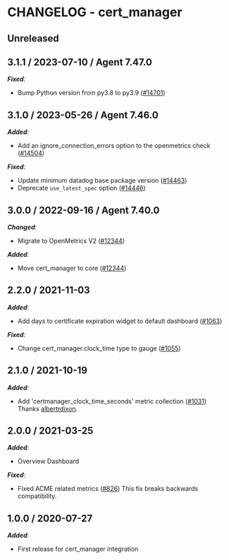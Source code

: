 # CHANGELOG - cert_manager

## Unreleased

## 3.1.1 / 2023-07-10 / Agent 7.47.0

***Fixed***:

* Bump Python version from py3.8 to py3.9 ([#14701](https://github.com/DataDog/integrations-core/pull/14701))

## 3.1.0 / 2023-05-26 / Agent 7.46.0

***Added***:

* Add an ignore_connection_errors option to the openmetrics check ([#14504](https://github.com/DataDog/integrations-core/pull/14504))

***Fixed***:

* Update minimum datadog base package version ([#14463](https://github.com/DataDog/integrations-core/pull/14463))
* Deprecate `use_latest_spec` option ([#14446](https://github.com/DataDog/integrations-core/pull/14446))

## 3.0.0 / 2022-09-16 / Agent 7.40.0

***Changed***:

* Migrate to OpenMetrics V2 ([#12344](https://github.com/DataDog/integrations-core/pull/12344))

***Added***:

* Move cert_manager to core ([#12344](https://github.com/DataDog/integrations-core/pull/12344))

## 2.2.0 / 2021-11-03

***Added***:

* Add days to certificate expiration widget to default dashboard ([#1063](https://github.com/DataDog/integrations-extras/pull/1063))

***Fixed***:

* Change cert_manager.clock_time type to gauge ([#1055](https://github.com/DataDog/integrations-extras/pull/1055))

## 2.1.0 / 2021-10-19

***Added***:

* Add 'certmanager_clock_time_seconds' metric collection ([#1031](https://github.com/DataDog/integrations-extras/pull/1031)) Thanks [albertrdixon](https://github.com/albertrdixon).

## 2.0.0 / 2021-03-25

***Added***:

* Overview Dashboard

***Fixed***:

* Fixed ACME related metrics ([#826](https://github.com/DataDog/integrations-extras/pull/826)) This fix breaks backwards compatibility.

## 1.0.0 / 2020-07-27

***Added***:

* First release for cert_manager integration

 
